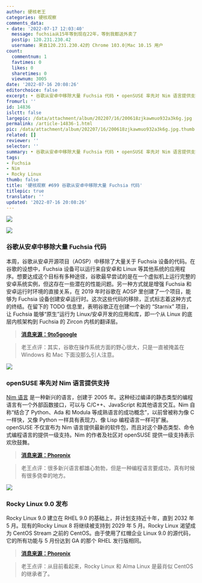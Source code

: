 ```yaml
---
author: 硬核老王
categories: 硬核观察
comments_data:
- date: '2022-07-17 12:03:40'
  message: fuchsia从15年等到现在22年，等到我都送外卖了
  postip: 120.231.230.42
  username: 来自120.231.230.42的 Chrome 103.0|Mac 10.15 用户
count:
  commentnum: 1
  favtimes: 0
  likes: 0
  sharetimes: 0
  viewnum: 3005
date: '2022-07-16 20:08:26'
editorchoice: false
excerpt: • 谷歌从安卓中移除大量 Fuchsia 代码 • openSUSE 率先对 Nim 语言提供支持 • Rocky Linux 9.0 发布
fromurl: ''
id: 14836
islctt: false
largepic: /data/attachment/album/202207/16/200618zjkawmuo932a3k6g.jpg
permalink: /article-14836-1.html
pic: /data/attachment/album/202207/16/200618zjkawmuo932a3k6g.jpg.thumb.jpg
related: []
reviewer: ''
selector: ''
summary: • 谷歌从安卓中移除大量 Fuchsia 代码 • openSUSE 率先对 Nim 语言提供支持 • Rocky Linux 9.0 发布
tags:
- Fuchsia
- Nim
- Rocky Linux
thumb: false
title: '硬核观察 #699 谷歌从安卓中移除大量 Fuchsia 代码'
titlepic: true
translator: ''
updated: '2022-07-16 20:08:26'
---
```


![](/data/attachment/album/202207/16/200618zjkawmuo932a3k6g.jpg)


![](/data/attachment/album/202207/16/200644jeax2x2axxetti2j.jpg)


### 谷歌从安卓中移除大量 Fuchsia 代码


本周，谷歌从安卓开源项目（AOSP）中移除了大量关于 Fuchsia 设备的代码。在谷歌的设想中，Fuchsia 设备可以运行来自安卓和 Linux 等其他系统的应用程序。想要达成这个目标有多种途径，谷歌最早尝试的是在一个虚拟机上运行完整的安卓系统实例，但这存在一些潜在的性能问题。另一种方式就是增强 Fuchsia 和安卓运行时环境的直接关系，在 2019 年时谷歌在 AOSP 里创建了一个项目，能够为 Fuchsia 设备创建安卓运行时。这次这些代码的移除，正式标志着这种方式的终结。在留下的 TODO 信息里，表明谷歌正在创建一个新的 “Starnix” 项目，让 Fuchsia 能够“原生”运行为 Linux/安卓开发的应用和库，即一个从 Linux 的底层内核架构到 Fuchsia 的 Zircon 内核的翻译层。



> 
> **[消息来源：9to5google](https://9to5google.com/2022/07/15/android-removes-fuchsia-code-starnix/)**
> 
> 
> 



> 
> 老王点评：其实，谷歌在操作系统方面的野心很大，只是一直被掩盖在 Windows 和 Mac 下面没那么引人注意。
> 
> 
> 


![](/data/attachment/album/202207/16/200707z41jh440kb5d57ho.png)


### openSUSE 率先对 Nim 语言提供支持


[Nim 语言](https://nim-lang.org/) 是一种新兴的语言，创建于 2005 年。这种经过编译的静态类型的编程语言有一个外部函数接口，可以与 C/C++、JavaScript 和其他语言交互。Nim 自称“结合了 Python、Ada 和 Modula 等成熟语言的成功概念”，以前曾被称为像 C 一样快，又像 Python 一样具有表现力、像 Lisp 编程语言一样可扩展。openSUSE 不仅宣布为 Nim 语言提供最新的软件包，而且对这个静态类型、命令式编程语言的提供一级支持。Nim 的作者及社区对 openSUSE 提供一级支持表示欢欣鼓舞。



> 
> **[消息来源：Phoronix](https://www.phoronix.com/scan.php?page=news_item&px=openSUSE-First-Class-Nim)**
> 
> 
> 



> 
> 老王点评：很多新兴语言都雄心勃勃，但是一种编程语言要成功，真有时候有很多侥幸的地方。
> 
> 
> 


![](/data/attachment/album/202207/16/200808xc00t0tlbn5t5vtq.jpg)


### Rocky Linux 9.0 发布


Rocky Linux 9.0 建立在 RHEL 9.0 的基础上，并计划支持近十年，直到 2032 年 5 月。现有的Rocky Linux 8 将继续被支持到 2029 年 5 月。Rocky Linux 渴望成为 CentOS Stream 之前的 CentOS。由于使用了红帽企业 Linux 9.0 的源代码，它的所有功能与 5 月份达到 GA 的那个 RHEL 发行版相同。



> 
> **[消息来源：Phoronix](https://www.phoronix.com/scan.php?page=news_item&px=Rocky-Linux-9.0-Released)**
> 
> 
> 



> 
> 老王点评：从目前看起来，Rocky Linux 和 Alma Linux 是最肖似 CentOS 的继承者了。
> 
> 
>